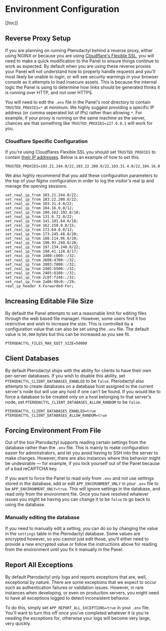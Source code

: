 # Environment Configuration

[[toc]]

## Reverse Proxy Setup
If you are planning on running Pterodactyl behind a reverse proxy, either using NGINX or because you are using
[Cloudflare's Flexible SSL](https://support.cloudflare.com/hc/en-us/articles/200170416-What-do-the-SSL-options-mean-),
you will need to make a quick modification to the Panel to ensure things continue to work as expected. By default when
you are using these reverse proxies your Panel will not understand how to properly handle requests and you'll most likely
be unable to login, or will see security warnings in your browser console as it attempts to load insecure assets. This
is because the internal logic the Panel is using to determine how links should be generated thinks it is running over
HTTP, and not over HTTPS.

You will need to edit the `.env` file in the Panel's root directory to contain `TRUSTED_PROXIES=*` at minimum. We 
highly suggest providing a specific IP address (or comma seperated list of IPs) rather than allowing `*`. For example,
if your proxy is running on the same machine as the server, chances are that something like `TRUSTED_PROXIES=127.0.0.1`
will work for you.

### Cloudflare Specific Configuration
If you're using Cloudflares Flexible SSL you should set `TRUSTED_PROXIES` to contain [their IP addresses](https://www.cloudflare.com/ips/).
Below is an example of how to set this.

```
TRUSTED_PROXIES=103.21.244.0/22,103.22.200.0/22,103.31.4.0/22,104.16.0.0/12,108.162.192.0/18,131.0.72.0/22,141.101.64.0/18,162.158.0.0/15,172.64.0.0/13,173.245.48.0/20,188.114.96.0/20,190.93.240.0/20,197.234.240.0/22,198.41.128.0/17
```

We also highly recommend that you add these configuration parameters to the top of your Nginx configuration in order to log the visitor's real ip and manage the opening sessions.

```
set_real_ip_from 103.21.244.0/22;
set_real_ip_from 103.22.200.0/22;
set_real_ip_from 103.31.4.0/22;
set_real_ip_from 104.16.0.0/12;
set_real_ip_from 108.162.192.0/18;
set_real_ip_from 131.0.72.0/22;
set_real_ip_from 141.101.64.0/18;
set_real_ip_from 162.158.0.0/15;
set_real_ip_from 172.64.0.0/13;
set_real_ip_from 173.245.48.0/20;
set_real_ip_from 188.114.96.0/20;
set_real_ip_from 190.93.240.0/20;
set_real_ip_from 197.234.240.0/22;
set_real_ip_from 198.41.128.0/17;
set_real_ip_from 2400:cb00::/32;
set_real_ip_from 2606:4700::/32;
set_real_ip_from 2803:f800::/32;
set_real_ip_from 2405:b500::/32;
set_real_ip_from 2405:8100::/32;
set_real_ip_from 2c0f:f248::/32;
set_real_ip_from 2a06:98c0::/29;
real_ip_header X-Forwarded-For;
```


## Increasing Editable File Size
By default the Panel attempts to set a reasonable limit for editing files through the web based file manager. However,
some users find it too restrictive and wish to increase the size. This is controlled by a configuration value that can
also be set using the `.env` file. The default value is `50,000` bytes but this can be increased as you see fit.

```
PTERODACTYL_FILES_MAX_EDIT_SIZE=50000
```

## Client Databases
By default Pterodactyl ships with the ability for clients to have their own per-server databases. If you wish to disable
this ability, set `PTERODACTYL_CLIENT_DATABASES_ENABLED` to be `false`. Pterodactyl also attempts to create databases
on a database host assigned to the current server's node but will use any host if one can't be found. If you would like
to force a database to be created only on a host belonging to that server's node, set `PTERODACTYL_CLIENT_DATABASES_ALLOW_RANDOM`
to be `false`.

```
PTERODACTYL_CLIENT_DATABASES_ENABLED=true
PTERODACTYL_CLIENT_DATABASES_ALLOW_RANDOM=true
```

## Forcing Environment From File
Out of the box Pterodactyl supports reading certain settings from the database rather than the `.env` file. This is
mainly to make configuration easier for administrators, and let you avoid having to SSH into the server to make
changes. However, there are also instances where this behavior might be undesirable &mdash; for example, if you lock
yourself out of the Panel because of a bad reCAPTCHA key.

If you want to force the Panel to read only from `.env` and not use settings stored in the database, add or edit
`APP_ENVIRONMENT_ONLY` in your `.env` file to be `APP_ENVIRONMENT_ONLY=true`. This will ignore settings in the
database, and read only from the environment file. Once you have resolved whatever issues you might be having
you can change it to be `false` to go back to using the database.

### Manually editing the database
If you need to manually edit a setting, you can do so by changing the value in the `settings` table in the Pterodactyl
database. Some values are encrypted however, so you cannot just edit those, you'll either need to provide a new
encrypted value or follow the instructions above for reading from the environment until you fix it manually in the Panel.

## Report All Exceptions
By default Pterodactyl only logs and reports exceptions that are, well, exceptional by nature. There are some exceptions
that we expect to occur such as authentication failures or validation issues. However, in rare instances when developing,
or even on production servers, you might need to have all exceptions logged to detect inconsistent behavior.

To do this, simply set `APP_REPORT_ALL_EXCEPTIONS=true` in your `.env` file. You'll want to turn this off once you've
completed whatever it is you're needing the exceptions for, otherwise your logs will become very large, very quickly.
